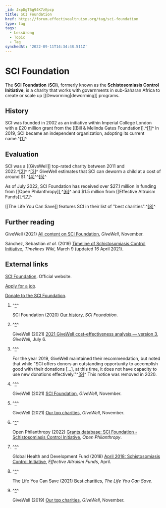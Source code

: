```yaml
---
_id: JxpDgT6g94K7zEpcp
title: SCI Foundation
href: https://forum.effectivealtruism.org/tag/sci-foundation
type: tag
tags:
  - LessWrong
  - Topic
  - Tag
synchedAt: '2022-09-11T14:34:48.511Z'
---
```

# SCI Foundation

The **SCI Foundation** (**SCI**), formerly known as the **Schistosomiasis Control Initiative**, is a charity that works with governments in sub-Saharan Africa to create or scale up [[Deworming|deworming]] programs.

History
-------

SCI was founded in 2002 as an initiative within Imperial College London with a £20 million grant from the [[Bill & Melinda Gates Foundation]].^[\[1\]](#fndukpp758ou9)^ In 2019, SCI became an independent organization, adopting its current name.^[\[1\]](#fndukpp758ou9)^

Evaluation
----------

SCI was a [[GiveWell]] top-rated charity between 2011 and 2022.^[\[2\]](#fnezrezp4z8z4)^ ^[\[3\]](#fn90b4j9hx2k7)^ GiveWell estimates that SCI can deworm a child at a cost of around $1.^[\[4\]](#fnfxkn4ykprpf)^^[\[5\]](#fn5zvyazkix9x)^

As of July 2022, SCI Foundation has received over $27.1 million in funding from [[Open Philanthropy]],^[\[6\]](#fn3fhg0bkkbcq)^ and $1.5 million from [[Effective Altruism Funds]].^[\[7\]](#fnmjx5zgh6yea)^

[[The Life You Can Save]] features SCI in their list of "best charities".^[\[8\]](#fn08b3od06lgkw)^

Further reading
---------------

GiveWell (2021) [All content on SCI Foundation](https://www.givewell.org/charities/sci-foundation/all-content), *GiveWell*, November.

Sánchez, Sebastián *et al.* (2019) [Timeline of Schistosomiasis Control Initiative](https://timelines.issarice.com/wiki/Timeline_of_Schistosomiasis_Control_Initiative), *Timelines Wiki*, March 9 (updated 16 April 2021‎).

External links
--------------

[SCI Foundation](https://schistosomiasiscontrolinitiative.org/). Official website.

[Apply for a job](https://schistosomiasiscontrolinitiative.org/jobs).

[Donate to the SCI Foundation](https://schistosomiasiscontrolinitiative.org/make-a-donation).

1.  ^**[^](#fnrefdukpp758ou9)**^
    
    SCI Foundation (2020) [Our history](https://schistosomiasiscontrolinitiative.org/about/our-history), *SCI Foundation*.
    
2.  ^**[^](#fnrefezrezp4z8z4)**^
    
    GiveWell (2021) [2021 GiveWell cost-effectiveness analysis — version 3](https://docs.google.com/spreadsheets/d/1B1fODKVbnGP4fejsZCVNvBm5zvI1jC7DhkaJpFk6zfo/edit#gid=1377543212), *GiveWell*, July 6.
    
3.  ^**[^](#fnref90b4j9hx2k7)**^
    
    For the year 2019, GiveWell maintained their recommendation, but noted that while "SCI offers donors an outstanding opportunity to accomplish good with their donations \[...\], at this time, it does not have capacity to use new donations effectively."^[\[9\]](#fnlsebe3b6tkh)^ This notice was removed in 2020.
    
4.  ^**[^](#fnreffxkn4ykprpf)**^
    
    GiveWell (2021) [SCI Foundation](https://www.givewell.org/charities/sci-foundation), *GiveWell*, November.
    
5.  ^**[^](#fnref5zvyazkix9x)**^
    
    GiveWell (2021) [Our top charities](https://www.givewell.org/charities/top-charities), *GiveWell*, November.
    
6.  ^**[^](#fnref3fhg0bkkbcq)**^
    
    Open Philanthropy (2022) [Grants database: SCI Foundation - Schistosomiasis Control Initiative](https://www.openphilanthropy.org/grants/?q=&organization-name=schistosomiasis-control-initiative&organization-name=sci-foundation), *Open Philanthropy*.
    
7.  ^**[^](#fnrefmjx5zgh6yea)**^
    
    Global Health and Development Fund (2018) [April 2018: Schistosomiasis Control Initiative](https://funds.effectivealtruism.org/funds/payouts/april-2018-schistosomiasis-control-initiative), *Effective Altruism Funds*, April.
    
8.  ^**[^](#fnref08b3od06lgkw)**^
    
    The Life You Can Save (2021) [Best charities](https://www.thelifeyoucansave.org/best-charities/), *The Life You Can Save*.
    
9.  ^**[^](#fnreflsebe3b6tkh)**^
    
    GiveWell (2019) [Our top charities](https://web.archive.org/web/20191230235836/https://www.givewell.org/charities/top-charities), *GiveWell*, November.